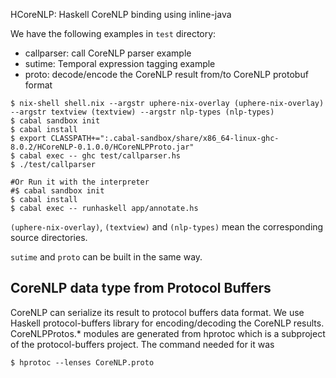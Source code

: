 HCoreNLP: Haskell CoreNLP binding using inline-java

We have the following examples in `test` directory:

* callparser: call CoreNLP parser example 
* sutime: Temporal expression tagging example
* proto: decode/encode the CoreNLP result from/to CoreNLP protobuf format 


```
$ nix-shell shell.nix --argstr uphere-nix-overlay (uphere-nix-overlay) --argstr textview (textview) --argstr nlp-types (nlp-types)
$ cabal sandbox init
$ cabal install
$ export CLASSPATH+=":.cabal-sandbox/share/x86_64-linux-ghc-8.0.2/HCoreNLP-0.1.0.0/HCoreNLPProto.jar"
$ cabal exec -- ghc test/callparser.hs
$ ./test/callparser

#Or Run it with the interpreter
#$ cabal sandbox init
$ cabal install
$ cabal exec -- runhaskell app/annotate.hs
```

`(uphere-nix-overlay)`, `(textview)` and `(nlp-types)` mean the corresponding source directories.

`sutime` and `proto` can be built in the same way.

CoreNLP data type from Protocol Buffers
---------------------------------------

CoreNLP can serialize its result to protocol buffers data format. We use Haskell protocol-buffers library
for encoding/decoding the CoreNLP results. CoreNLPProtos.* modules are generated from hprotoc which is a
subproject of the protocol-buffers project. The command needed for it was
```
$ hprotoc --lenses CoreNLP.proto
```
